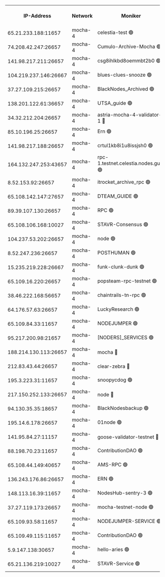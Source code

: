 


<table><tr><th>IP-Address</th><th>Network</th><th>Moniker</th><th>Latest Block Height</th><th>Earliest Block Height</th><th>Catching Up</th><th>Tx Index</th><th>Voting Power</th><th>Version</th><th>Scan Time</th></tr><tr><td>65.21.233.188:11657</td><td>mocha-4</td><td>celestia-test 🟢</td><td>5196573</td><td>0</td><td>False</td><td>on</td><td>0</td><td>3.4.2</td><td>2025-03-16T15:14:58.299274192UTC</td></tr><tr><td>74.208.42.247:26657</td><td>mocha-4</td><td>Cumulo-Archive-Mocha 🟢</td><td>5196539</td><td>1</td><td>False</td><td>on</td><td>0</td><td>3.4.2-mocha</td><td>2025-03-16T15:12:04.419608388UTC</td></tr><tr><td>141.98.217.211:26657</td><td>mocha-4</td><td>csg8ihlkbd8oemmbt2b0 🟢</td><td>5196540</td><td>1</td><td>False</td><td>on</td><td>0</td><td>3.4.0-mocha</td><td>2025-03-16T15:12:13.602984220UTC</td></tr><tr><td>104.219.237.146:26667</td><td>mocha-4</td><td>blues-clues-snooze 🟢</td><td>5196541</td><td>1</td><td>False</td><td>off</td><td>0</td><td>3.2.0-mocha</td><td>2025-03-16T15:12:14.741956365UTC</td></tr><tr><td>37.27.109.215:26657</td><td>mocha-4</td><td>BlackNodes_Archived 🟢</td><td>5196542</td><td>1</td><td>False</td><td>off</td><td>0</td><td>3.3.0-mocha</td><td>2025-03-16T15:12:19.592629019UTC</td></tr><tr><td>138.201.122.61:36657</td><td>mocha-4</td><td>UTSA_guide 🟢</td><td>5196542</td><td>1</td><td>False</td><td>on</td><td>0</td><td>3.4.2-mocha</td><td>2025-03-16T15:12:21.946252968UTC</td></tr><tr><td>34.32.212.204:26657</td><td>mocha-4</td><td>astria-mocha-4-validator-1 🔴</td><td>5196542</td><td>1</td><td>False</td><td>on</td><td>10509044</td><td>3.4.2</td><td>2025-03-16T15:12:22.286360748UTC</td></tr><tr><td>85.10.196.25:26657</td><td>mocha-4</td><td>Ern 🟢</td><td>5196546</td><td>1</td><td>False</td><td>on</td><td>0</td><td>3.4.2-mocha</td><td>2025-03-16T15:12:38.907703594UTC</td></tr><tr><td>141.98.217.188:26657</td><td>mocha-4</td><td>crtul1kb8i1u8issjsh0 🟢</td><td>5196549</td><td>1</td><td>False</td><td>on</td><td>0</td><td>3.4.2-mocha</td><td>2025-03-16T15:12:55.683725902UTC</td></tr><tr><td>164.132.247.253:43657</td><td>mocha-4</td><td>rpc-1.testnet.celestia.nodes.guru 🟢</td><td>5196555</td><td>1</td><td>False</td><td>on</td><td>0</td><td>3.4.2-mocha</td><td>2025-03-16T15:13:28.927910436UTC</td></tr><tr><td>8.52.153.92:26657</td><td>mocha-4</td><td>itrocket_archive_rpc 🟢</td><td>5196565</td><td>1</td><td>False</td><td>on</td><td>0</td><td>3.4.2-mocha</td><td>2025-03-16T15:14:14.959291587UTC</td></tr><tr><td>65.108.142.147:27657</td><td>mocha-4</td><td>DTEAM_GUIDE 🟢</td><td>5196568</td><td>1</td><td>False</td><td>on</td><td>0</td><td>3.4.2-mocha</td><td>2025-03-16T15:14:31.124687143UTC</td></tr><tr><td>89.39.107.130:26657</td><td>mocha-4</td><td>RPC 🟢</td><td>5196568</td><td>1</td><td>False</td><td>on</td><td>0</td><td>3.4.2-mocha</td><td>2025-03-16T15:14:31.565115785UTC</td></tr><tr><td>65.108.106.168:10027</td><td>mocha-4</td><td>STAVR-Consensus 🟢</td><td>5196572</td><td>1</td><td>False</td><td>on</td><td>0</td><td>3.4.2-mocha</td><td>2025-03-16T15:14:51.236719768UTC</td></tr><tr><td>104.237.53.202:26657</td><td>mocha-4</td><td>node 🟢</td><td>5196574</td><td>1</td><td>False</td><td>on</td><td>0</td><td>3.4.0-mocha</td><td>2025-03-16T15:15:02.070867026UTC</td></tr><tr><td>8.52.247.236:26657</td><td>mocha-4</td><td>POSTHUMAN 🟢</td><td>5196576</td><td>1</td><td>False</td><td>on</td><td>0</td><td>3.4.2</td><td>2025-03-16T15:15:11.783615239UTC</td></tr><tr><td>15.235.219.228:26667</td><td>mocha-4</td><td>funk-clunk-dunk 🟢</td><td>5196578</td><td>1</td><td>False</td><td>off</td><td>0</td><td>3.2.0-mocha</td><td>2025-03-16T15:15:23.115687868UTC</td></tr><tr><td>65.109.16.220:26657</td><td>mocha-4</td><td>popsteam-rpc-testnet 🟢</td><td>5196579</td><td>1</td><td>False</td><td>on</td><td>0</td><td>3.4.2-mocha</td><td>2025-03-16T15:15:30.185350956UTC</td></tr><tr><td>38.46.222.168:56657</td><td>mocha-4</td><td>chaintrails-tn-rpc 🟢</td><td>5196586</td><td>1</td><td>False</td><td>on</td><td>0</td><td>3.4.2-mocha</td><td>2025-03-16T15:16:04.660005973UTC</td></tr><tr><td>64.176.57.63:26657</td><td>mocha-4</td><td>LuckyResearch 🟢</td><td>5196550</td><td>1582001</td><td>False</td><td>off</td><td>0</td><td>3.4.2-mocha</td><td>2025-03-16T15:12:59.922279061UTC</td></tr><tr><td>65.109.84.33:11657</td><td>mocha-4</td><td>NODEJUMPER 🟢</td><td>5196575</td><td>3214501</td><td>False</td><td>off</td><td>0</td><td>3.0.0-mocha</td><td>2025-03-16T15:15:06.637247149UTC</td></tr><tr><td>95.217.200.98:21657</td><td>mocha-4</td><td>[NODERS]_SERVICES 🟢</td><td>5196540</td><td>3453468</td><td>False</td><td>on</td><td>0</td><td>3.4.2-mocha</td><td>2025-03-16T15:12:11.007984916UTC</td></tr><tr><td>188.214.130.113:26657</td><td>mocha-4</td><td>mocha 🔴</td><td>5196549</td><td>4163991</td><td>False</td><td>off</td><td>100001</td><td>3.4.0</td><td>2025-03-16T15:12:58.113399652UTC</td></tr><tr><td>212.83.43.44:26657</td><td>mocha-4</td><td>clear-zebra 🔴</td><td>5196557</td><td>4200001</td><td>False</td><td>on</td><td>500001</td><td>3.3.1-mocha</td><td>2025-03-16T15:13:37.802821427UTC</td></tr><tr><td>195.3.223.31:11657</td><td>mocha-4</td><td>snoopycdog 🟢</td><td>5196581</td><td>4208501</td><td>False</td><td>off</td><td>0</td><td>3.4.2-mocha</td><td>2025-03-16T15:15:36.986932742UTC</td></tr><tr><td>217.150.252.133:26657</td><td>mocha-4</td><td>node 🔴</td><td>5196568</td><td>4244833</td><td>False</td><td>off</td><td>100505</td><td>3.4.0-mocha</td><td>2025-03-16T15:14:31.923024451UTC</td></tr><tr><td>94.130.35.35:18657</td><td>mocha-4</td><td>BlackNodesbackup 🟢</td><td>5196587</td><td>4579501</td><td>False</td><td>on</td><td>0</td><td>3.0.0-mocha</td><td>2025-03-16T15:16:07.736383278UTC</td></tr><tr><td>195.14.6.178:26657</td><td>mocha-4</td><td>01node 🟢</td><td>5196565</td><td>4633398</td><td>False</td><td>on</td><td>0</td><td>3.4.2</td><td>2025-03-16T15:14:17.413154639UTC</td></tr><tr><td>141.95.84.27:11157</td><td>mocha-4</td><td>goose-validator-testnet 🔴</td><td>5196566</td><td>4732501</td><td>False</td><td>on</td><td>4017</td><td>3.4.2-mocha</td><td>2025-03-16T15:14:20.498764530UTC</td></tr><tr><td>88.198.70.23:11657</td><td>mocha-4</td><td>ContributionDAO 🟢</td><td>5196558</td><td>4870504</td><td>False</td><td>off</td><td>0</td><td>3.4.2-mocha</td><td>2025-03-16T15:13:44.261522954UTC</td></tr><tr><td>65.108.44.149:40657</td><td>mocha-4</td><td>AMS-RPC 🟢</td><td>5196565</td><td>4968112</td><td>False</td><td>on</td><td>0</td><td>3.2.0</td><td>2025-03-16T15:14:17.901559086UTC</td></tr><tr><td>136.243.176.86:26657</td><td>mocha-4</td><td>ERN 🟢</td><td>5196573</td><td>5026501</td><td>False</td><td>off</td><td>0</td><td>3.4.2-mocha</td><td>2025-03-16T15:14:59.043111183UTC</td></tr><tr><td>148.113.16.39:11657</td><td>mocha-4</td><td>NodesHub-sentry-3 🟢</td><td>5196561</td><td>5075627</td><td>False</td><td>on</td><td>0</td><td>3.4.2-mocha</td><td>2025-03-16T15:13:57.844544316UTC</td></tr><tr><td>37.27.119.173:26657</td><td>mocha-4</td><td>mocha-testnet-node 🟢</td><td>5196572</td><td>5075638</td><td>False</td><td>on</td><td>0</td><td>3.4.0-mocha</td><td>2025-03-16T15:14:50.809267674UTC</td></tr><tr><td>65.109.93.58:11657</td><td>mocha-4</td><td>NODEJUMPER-SERVICE 🟢</td><td>5196587</td><td>5193212</td><td>False</td><td>off</td><td>0</td><td>3.4.0</td><td>2025-03-16T15:16:07.374143034UTC</td></tr><tr><td>65.109.49.115:11657</td><td>mocha-4</td><td>ContributionDAO 🟢</td><td>5196559</td><td>5194248</td><td>False</td><td>off</td><td>0</td><td>3.4.2-mocha</td><td>2025-03-16T15:13:46.756665034UTC</td></tr><tr><td>5.9.147.138:30657</td><td>mocha-4</td><td>hello-aries 🟢</td><td>5196557</td><td>5195501</td><td>False</td><td>off</td><td>0</td><td>3.4.2-mocha</td><td>2025-03-16T15:13:37.445332132UTC</td></tr><tr><td>65.21.136.219:10027</td><td>mocha-4</td><td>STAVR-Service 🟢</td><td>5196541</td><td>5196001</td><td>False</td><td>on</td><td>0</td><td>3.4.2-mocha</td><td>2025-03-16T15:12:14.004540070UTC</td></tr></table>